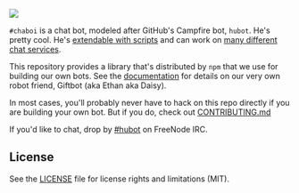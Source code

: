 ![](https://img.society6.com/cdn/0017/p/6305682_12709987_lz.jpg)

`#chaboi` is a chat bot, modeled after GitHub's Campfire bot, `hubot`. He's pretty
cool. He's [extendable with scripts](https://github.com/hubot-scripts) and can work on [many
different chat services](https://hubot.github.com/docs/adapters/).

This repository provides a library that's distributed by `npm` that we
use for building our own bots.  See the [documentation](http://hubot.github.com/docs)
for details on our very own robot friend, Giftbot (aka Ethan aka Daisy).

In most cases, you'll probably never have to hack on this repo directly if you
are building your own bot. But if you do, check out [CONTRIBUTING.md](CONTRIBUTING.md)

If you'd like to chat, drop by [#hubot](http://webchat.freenode.net/?channels=#hubot) on FreeNode IRC.

## License

See the [LICENSE](LICENSE.md) file for license rights and limitations (MIT).
